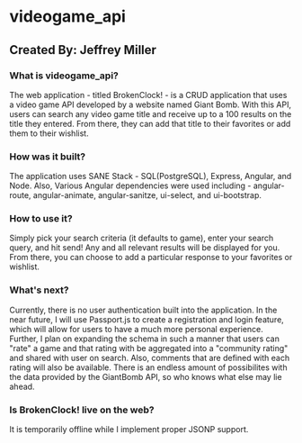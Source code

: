 # videogame_api

## Created By: Jeffrey Miller

### What is videogame_api?
The web application - titled BrokenClock! - is a CRUD application that uses a video game API developed by a website
named Giant Bomb. With this API, users can search any video game title and receive up to a 100 results on the title they entered. From there, they can add that title to their favorites or add them to their wishlist.

### How was it built?
The application uses SANE Stack - SQL(PostgreSQL), Express, Angular, and Node. Also, Various Angular dependencies were used including -
angular-route, angular-animate, angular-sanitze, ui-select, and ui-bootstrap.

### How to use it?
Simply pick your search criteria (it defaults to game), enter your search query, and hit send! Any and all relevant results will be displayed for you. From there, you can choose to add a particular response to your favorites or wishlist.

### What's next?
Currently, there is no user authentication built into the application. In the near future, I will use Passport.js to create a registration
and login feature, which will allow for users to have a much more personal experience. Further, I plan on expanding the schema in such a manner that users can "rate" a game and that rating with be aggregated into a "community rating" and shared with user on search.  Also, comments that are defined with each rating will also be available. There is an endless amount of possibilites with the data provided by the GiantBomb API, so who knows what else may lie ahead.

### Is BrokenClock! live on the web?
It is temporarily offline while I implement proper JSONP support.
